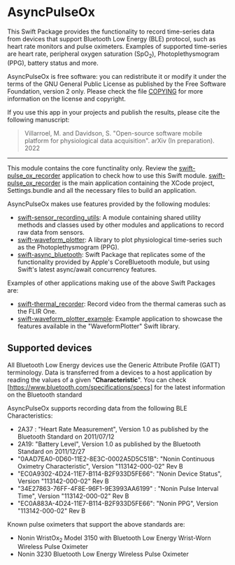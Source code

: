 # AsyncPulseOx

This Swift Package provides the functionality to record time-series data from
devices that support Bluetooth Low Energy (BLE) protocol, such as heart rate
monitors and pulse oximeters. Examples of supported time-series are heart rate,
peripheral oxygen saturation (SpO<sub>2</sub>), Photoplethysmogram (PPG), 
battery status and more.

AsyncPulseOx is free software: you can redistribute it or modify it under the
terms of the GNU General Public License as published by the Free Software 
Foundation, version 2 only. Please check the file [COPYING](COPYING) for more
information on the license and copyright.

If you use this app in your projects and publish the results, please cite the
following manuscript:

> Villarroel, M. and Davidson, S. "Open-source software mobile platform for
physiological data acquisition". arXiv (In preparation). 2022

---

This module contains the core functinality only. Review the
[swift-pulse_ox_recorder](https://github.com/maurovm/swift-pulse_ox_recorder) 
application to  check how to use this Swift module. 
[swift-pulse_ox_recorder](https://github.com/maurovm/swift-pulse_ox_recorder) 
is the main application containing the XCode project, Settings.bundle and all 
the necessary files to build an application.

AsyncPulseOx makes use features provided by the following modules:

- [swift-sensor_recording_utils](https://github.com/maurovm/swift-sensor_recording_utils):
A module containing shared utility methods and classes used by other modules 
and applications to record raw data from sensors. 
- [swift-waveform_plotter](https://github.com/maurovm/swift-waveform_plotter): 
A library to plot physiological time-series such as the Photoplethysmogram (PPG).
- [swift-async_bluetooth](https://github.com/maurovm/swift-async_bluetooth): 
Swift Package that replicates some of the functionality provided by Apple's 
CoreBluetooth module, but using Swift's latest async/await concurrency features.

Examples of other applications making use of the above Swift Packages are:

- [swift-thermal_recorder](https://github.com/maurovm/swift-thermal_recorder): 
Record video from the thermal cameras such as the FLIR One.
- [swift-waveform_plotter_example](https://github.com/maurovm/swift-waveform_plotter_example):
Example application to showcase the features available in the "WaveformPlotter"
Swift library.

## Supported devices

All Bluetooth Low Energy devices use the Generic Attribute Profile (GATT) 
terminology. Data is transferred from a devices to a host application by 
reading the values of a given "**Characteristic**". You can check 
[https://www.bluetooth.com/specifications/specs] for the latest information 
on the Bluetooth standard

AsyncPulseOx supports recording data from the following BLE Characteristics:

- 2A37 : "Heart Rate Measurement", Version 1.0 as published by the Bluetooth
Standard on 2011/07/12
- 2A19: "Battery Level", Version 1.0 as published by the Bluetooth Standard 
on 2011/12/27
- "0AAD7EA0-0D60-11E2-8E3C-0002A5D5C51B": "Nonin Continuous Oximetry 
Characteristic", Version "113142-000-02" Rev B
- "EC0A9302-4D24-11E7-B114-B2F933D5FE66": "Nonin Device Status", Version
"113142-000-02" Rev B
- "34E27863-76FF-4F8E-96F1-9E3993AA6199" : "Nonin Pulse Interval Time", 
Version "113142-000-02" Rev B
- "EC0A883A-4D24-11E7-B114-B2F933D5FE66":  "Nonin PPG", Version "113142-000-02"
Rev B

Known pulse oximeters that support the above standards are:

- Nonin WristOx<sub>2</sub> Model 3150 with Bluetooth Low Energy Wrist-Worn
Wireless Pulse Oximeter
- Nonin 3230 Bluetooth Low Energy Wireless Pulse Oximeter
